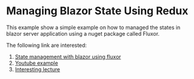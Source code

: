 # Managing Blazor State Using Redux 

This example show a simple example on how to managed the states in blazor server application using a nuget package called Fluxor.

The following link are interested:

1. [State management with blazor using fluxor](https://betweentwobrackets.dev/posts/2020/06/state-management-with-blazor-using-fluxor-part-1/)
2. [Youtube example](https://www.youtube.com/watch?v=k_c-ErPaYa8)
3. [Interesting lecture](https://www.dotnetcurry.com/patterns-practices/1406/flex-vs-mvc-design-patterns) 

